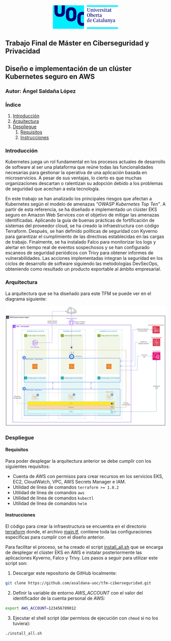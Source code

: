 <p align="center">
  <img height="75" src="images/uoc.jpeg">
</p>

## Trabajo Final de Máster en Ciberseguridad y Privacidad
##  Diseño e implementación de un clúster Kubernetes seguro en AWS
### Autor: Ángel Saldaña López

### Índice
1. [Introducción](#introducción)
2. [Arquitectura](#arquitectura)
3. [Despliegue](#despliegue)
   1. [Requisitos](#requisitos)
   2. [Instrucciones](#instrucciones)

### Introducción
Kubernetes juega un rol fundamental en los procesos actuales de desarrollo de software al ser una plataforma que reúne 
todas las funcionalidades necesarias para gestionar la operativa de una aplicación basada en microservicios. 
A pesar de sus ventajas, lo cierto es que muchas organizaciones descartan o ralentizan su adopción debido a los 
problemas de seguridad que acechan a esta tecnología. 

En este trabajo se han analizado los principales riesgos que afectan a Kubernetes según el modelo de amenazas 
_“OWASP Kubernetes Top Ten”_. A partir de esta referencia, se ha diseñado e implementado un clúster EKS seguro en 
Amazon Web Services con el objetivo de mitigar las amenazas identificadas. Aplicando la guía de buenas prácticas de 
fortificación de sistemas del proveedor cloud, se ha creado la infraestructura con código Terraform. 
Después, se han definido políticas de seguridad con Kyverno para garantizar el cumplimiento de las directivas 
establecidas en las cargas de trabajo. Finalmente, se ha instalado Falco para monitorizar los logs y alertar en 
tiempo real de eventos sospechosos y se han configurado escaneos de seguridad periódicos con Trivy para obtener 
informes de vulnerabilidades. Las acciones implementadas integran la seguridad en los ciclos de desarrollo de software 
siguiendo las metodologías DevSecOps, obteniendo como resultado un producto exportable al ámbito empresarial.

### Arquitectura
La arquitectura que se ha diseñado para este TFM se puede ver en el diagrama siguiente:

![Arquitectura AWS](images/arquitectura.jpg)

### Despliegue

#### Requisitos
Para poder desplegar la arquitectura anterior se debe cumplir con los siguientes requisitos:
- Cuenta de AWS con permisos para crear recursos en los servicios EKS, EC2, CloudWatch, VPC, AWS Secrets Manager e IAM.
- Utilidad de línea de comandos `terraform >= 1.8.2`
- Utilidad de línea de comandos `aws`
- Utilidad de línea de comandos `kubectl`
- Utilidad de línea de comandos `helm`

#### Instrucciones
El código para crear la infraestructura se encuentra en el directorio [terraform](./terraform) donde,
el archivo [main.tf](./terraform/main.tf), contiene toda las configuraciones específicas para cumplir con el diseño anterior.

Para facilitar el proceso, se ha creado el script [install_all.sh](./install_all.sh) que se encarga de desplegar el clúster 
EKS en AWS e instalar posteriormente las aplicaciones Kyverno, Falco y Trivy. Los pasos a seguir para utilizar este script son:

1. Descargar este repositorio de GitHub localmente:
```bash
git clone https://github.com/asaldana-uoc/tfm-ciberseguridad.git
```
2. Definir la variable de entorno _AWS_ACCOUNT_ con el valor del identificador de la cuenta personal de AWS:
```bash
export AWS_ACCOUNT=123456789012
```
3. Ejecutar el shell script (dar permisos de ejecución con `chmod` si no los tuviera):
```bash
./install_all.sh
```


